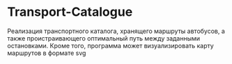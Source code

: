 # Transport-Catalogue
Реализация транспортного каталога, хранящего маршруты автобусов, а также проистраивающего оптимальный путь между заданными остановками. Кроме того, программа может визуализировать карту маршрутов в формате svg
